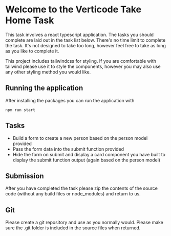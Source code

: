 # Welcome to the Verticode Take Home Task

This task involves a react typescript application. The tasks you should complete are laid out in the task list below.
There's no time limit to complete the task. It's not designed to take too long, however feel free to take as long as you like to complete it.

This project includes tailwindcss for styling. If you are comfortable with tailwind please use it to style the components, however you may also use any other styling method you would like.

## Running the application

After installing the packages you can run the application with

```
npm run start
```

## Tasks

 - Build a form to create a new person based on the person model provided
 - Pass the form data into the submit function provided
 - Hide the form on submit and display a card component you have built to display the submit function output (again based on the person model)

## Submission

After you have completed the task please zip the contents of the source code (without any build files or node_modules) and return to us.

## Git

Please create a git repository and use as you normally would. Please make sure the .git folder is included in the source files when returned.